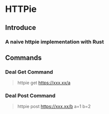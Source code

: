 # HTTPie

## Introduce

###  A naive httpie implementation with Rust

## Commands

### Deal Get Command

> httpie get https://xxx.xx/a

### Deal Post Command

> httpie post https://xxx.xx/b a=1 b=2
